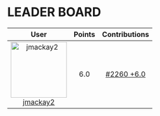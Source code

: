 
# **LEADER BOARD**

| **User** | **Points** | **Contributions** |
| :-------: | :------: | :-------: |
| <img src="https://avatars.githubusercontent.com/u/5486901?v=4" alt="jmackay2" width="128" height="128"> <br> [jmackay2](https://github.com/jmackay2) | 6.0  | [#2260 +6.0](https://github.com/gazebosim/gazebo_test_cases/issues/2260#issuecomment-3228474649) <br>  |
